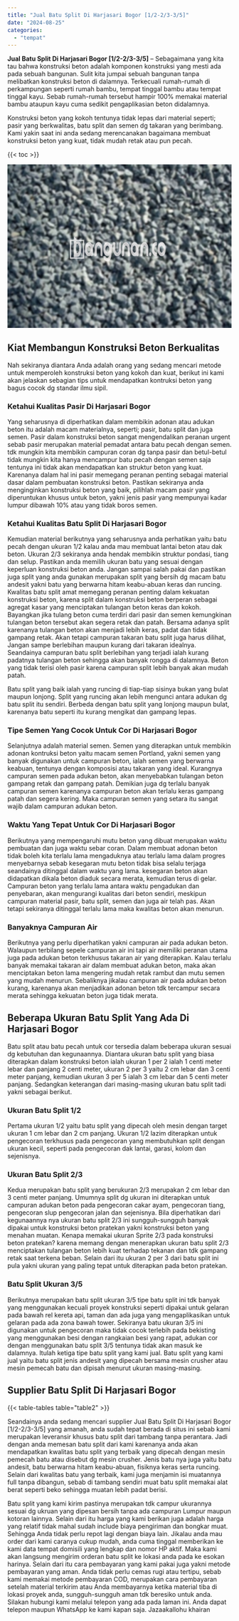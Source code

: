 ```yaml
---
title: "Jual Batu Split Di Harjasari Bogor [1/2-2/3-3/5]"
date: "2024-08-25"
categories: 
  - "tempat"
---
```


**Jual Batu Split Di Harjasari Bogor \[1/2-2/3-3/5\]** – Sebagaimana yang kita tau bahwa konstruksi beton adalah komponen konstruksi yang mesti ada pada sebuah bangunan. Sulit kita jumpai sebuah bangunan tanpa melibatkan konstruksi beton di dalamnya. Terkecuali rumah-rumah di perkampungan seperti rumah bambu, tempat tinggal bambu atau tempat tinggal kayu. Sebab rumah-rumah tersebut hampir 100% memakai material bambu ataupun kayu cuma sedikit pengaplikasian beton didalamnya.

Konstruksi beton yang kokoh tentunya tidak lepas dari material seperti; pasir yang berkwalitas, batu split dan semen dg takaran yang berimbang. Kami yakin saat ini anda sedang merencanakan bagaimana membuat konstruksi beton yang kuat, tidak mudah retak atau pun pecah.

{{< toc >}}

![Jual Batu Split Di Harjasari Bogor [1/2-2/3-3/5]](/images/jual-batu-split-30.png)

## Kiat Membangun Konstruksi Beton Berkualitas

Nah sekiranya diantara Anda adalah orang yang sedang mencari metode untuk memperoleh konstruksi beton yang kokoh dan kuat, berikut ini kami akan jelaskan sebagian tips untuk mendapatkan kontruksi beton yang bagus cocok dg standar ilmu sipil.

### Ketahui Kualitas Pasir Di Harjasari Bogor

Yang seharusnya di diperhatikan dalam membikin adonan atau adukan beton itu adalah macam materialnya, seperti; pasir, batu split dan juga semen. Pasir dalam konstruksi beton sangat mengendalikan peranan urgent sebab pasir merupakan material pemadat antara batu pecah dengan semen. tdk mungkin kita membikin campuran coran dg tanpa pasir dan betul-betul tidak mungkin kita hanya mencampur batu pecah dengan semen saja tentunya ini tidak akan mendapatkan kan struktur beton yang kuat. Karenanya dalam hal ini pasir memegang peranan penting sebagai material dasar dalam pembuatan konstruksi beton. Pastikan sekiranya anda menginginkan konstruksi beton yang baik, pilihlah macam pasir yang diperuntukan khusus untuk beton, yakni jenis pasir yang mempunyai kadar lumpur dibawah 10% atau yang tidak boros semen.

### Ketahui Kualitas Batu Split Di Harjasari Bogor

Kemudian material berikutnya yang seharusnya anda perhatikan yaitu batu pecah dengan ukuran 1/2 kalau anda mau membuat lantai beton atau dak beton. Ukuran 2/3 sekiranya anda hendak membikin struktur pondasi, tiang dan selup. Pastikan anda memilih ukuran batu yang sesuai dengan keperluan konstruksi beton anda. Jangan sampai salah pakai dan pastikan juga split yang anda gunakan merupakan split yang bersih dg macam batu andesit yakni batu yang berwarna hitam keabu-abuan keras dan runcing. Kwalitas batu split amat memegang peranan penting dalam kekuatan konstruksi beton, karena split dalam konstruksi beton berperan sebagai agregat kasar yang menciptakan tulangan beton keras dan kokoh. Bayangkan jika tulang beton cuma terdiri dari pasir dan semen kemungkinan tulangan beton tersebut akan segera retak dan patah. Bersama adanya split karenanya tulangan beton akan menjadi lebih keras, padat dan tidak gampang retak. Akan tetapi campuran takaran batu split juga harus dilihat, Jangan sampe berlebihan maupun kurang dari takaran idealnya. Seandainya campuran batu split berlebihan yang terjadi ialah kurang padatnya tulangan beton sehingga akan banyak rongga di dalamnya. Beton yang tidak terisi oleh pasir karena campuran split lebih banyak akan mudah patah.

Batu split yang baik ialah yang runcing di tiap-tiap sisinya bukan yang bulat maupun lonjong. Split yang runcing akan lebih mengunci antara adukan dg batu split itu sendiri. Berbeda dengan batu split yang lonjong maupun bulat, karenanya batu seperti itu kurang mengikat dan gampang lepas.

### Tipe Semen Yang Cocok Untuk Cor Di Harjasari Bogor

Selanjutnya adalah material semen. Semen yang diterapkan untuk membikin adonan kontruksi beton yaitu macam semen Portland, yakni semen yang banyak digunakan untuk campuran beton, ialah semen yang berwarna keabuan, tentunya dengan komposisi atau takaran yang ideal. Kurangnya campuran semen pada adukan beton, akan menyebabkan tulangan beton gampang retak dan gampang patah. Demikian juga dg terlalu banyak campuran semen karenanya campuran beton akan terlalu keras gampang patah dan segera kering. Maka campuran semen yang setara itu sangat wajib dalam campuran adukan beton.

### Waktu Yang Tepat Untuk Cor Di Harjasari Bogor

Berikutnya yang mempengaruhi mutu beton yang dibuat merupakan waktu pembuatan dan juga waktu sebar coran. Dalam membuat adonan beton tidak boleh kita terlalu lama mengaduknya atau terlalu lama dalam progres menyebarnya sebab kesegaran mutu beton tidak bisa selalu terjaga seandainya ditinggal dalam waktu yang lama. kesegaran beton akan didapatkan dikala beton diaduk secara merata, kemudian terus di gelar. Campuran beton yang terlalu lama antara waktu pengadukan dan penyebaran, akan mengurangi kualitas dari beton sendiri, meskipun campuran material pasir, batu split, semen dan juga air telah pas. Akan tetapi sekiranya ditinggal terlalu lama maka kwalitas beton akan menurun.

### Banyaknya Campuran Air

Berikutnya yang perlu diperhatikan yakni campuran air pada adukan beton. Walaupun terbilang sepele campuran air ini tapi air memiliki peranan utama juga pada adukan beton terkhusus takaran air yang diterapkan. Kalau terlalu banyak memakai takaran air dalam membuat adukan beton, maka akan menciptakan beton lama mengering mudah retak rambut dan mutu semen yang mudah menurun. Sebaliknya jikalau campuran air pada adukan beton kurang, karenanya akan menjadikan adonan beton tdk tercampur secara merata sehingga kekuatan beton juga tidak merata.

## Beberapa Ukuran Batu Split Yang Ada Di Harjasari Bogor

Batu split atau batu pecah untuk cor tersedia dalam beberapa ukuran sesuai dg kebutuhan dan kegunaannya. Diantara ukuran batu split yang biasa diterapkan dalam konstruksi beton ialah ukuran 1 per 2 ialah 1 centi meter lebar dan panjang 2 centi meter, ukuran 2 per 3 yaitu 2 cm lebar dan 3 centi meter panjang, kemudian ukuran 3 per 5 ialah 3 cm lebar dan 5 centi meter panjang. Sedangkan keterangan dari masing-masing ukuran batu split tadi yakni sebagai berikut.

### Ukuran Batu Split 1/2

Pertama ukuran 1/2 yaitu batu split yang dipecah oleh mesin dengan target ukuran 1 cm lebar dan 2 cm panjang. Ukuran 1/2 lazim diterapkan untuk pengecoran terkhusus pada pengecoran yang membutuhkan split dengan ukuran kecil, seperti pada pengecoran dak lantai, garasi, kolom dan sejenisnya.

### Ukuran Batu Split 2/3

Kedua merupakan batu split yang berukuran 2/3 merupakan 2 cm lebar dan 3 centi meter panjang. Umumnya split dg ukuran ini diterapkan untuk campuran adukan beton pada pengecoran cakar ayam, pengecoran tiang, pengecoran slup pengecoran jalan dan sejenisnya. Bila diperhatikan dari kegunaannya nya ukuran batu split 2/3 ini sungguh-sungguh banyak dipakai untuk konstruksi beton pratekan yakni konstruksi beton yang menahan muatan. Kenapa memakai ukuran Sprite 2/3 pada konstruksi beton pratekan? karena memang dengan menerapkan ukuran batu split 2/3 menciptakan tulangan beton lebih kuat terhadap tekanan dan tdk gampang retak saat terkena beban. Selain dari itu ukuran 2 per 3 dari batu split ini pula yakni ukuran yang paling tepat untuk diterapkan pada beton pratekan.

### Batu Split Ukuran 3/5

Berikutnya merupakan batu split ukuran 3/5 tipe batu split ini tdk banyak yang menggunakan kecuali proyek konstruksi seperti dipakai untuk gelaran pada bawah rel kereta api, taman dan ada juga yang mengaplikasikan untuk gelaran pada ada zona bawah tower. Sekiranya batu ukuran 3/5 ini digunakan untuk pengecoran maka tidak cocok terlebih pada bekisting yang menggunakan besi dengan rangkaian besi yang rapat, adukan cor dengan menggunakan batu split 3/5 tentunya tidak akan masuk ke dalamnya. Itulah ketiga tipe batu split yang kami jual. Batu split yang kami jual yaitu batu split jenis andesit yang dipecah bersama mesin crusher atau mesin pemecah batu dan dipisah menurut ukuran masing-masing.

## Supplier Batu Split Di Harjasari Bogor

{{< table-tables table="table2" >}}

Seandainya anda sedang mencari supplier Jual Batu Split Di Harjasari Bogor \[1/2-2/3-3/5\] yang amanah, anda sudah tepat berada di situs ini sebab kami merupakan leveransir khusus batu split dari tambang tanpa perantara. Jadi dengan anda memesan batu split dari kami karenanya anda akan mendapatkan kwalitas batu split yang terbaik yang dipecah dengan mesin pemecah batu atau disebut dg mesin crusher. Jenis batu nya juga yaitu batu andesit, batu berwarna hitam keabu-abuan, fisiknya keras serta runcing. Selain dari kwalitas batu yang terbaik, kami juga menjamin isi muatannya full tanpa dibangun, sebab di tambang sendiri muat batu split memakai alat berat seperti beko sehingga muatan lebih padat berisi.

Batu split yang kami kirim pastinya merupakan tdk campur ukurannya sesuai dg ukruan yang dipesan bersih tanpa ada campuran Lumpur maupun kotoran lainnya. Selain dari itu harga yang kami berikan juga adalah harga yang relatif tidak mahal sudah include biaya pengiriman dan bongkar muat. Sehingga Anda tidak perlu repot lagi dengan biaya lain. Jikalau anda mau order dari kami caranya cukup mudah, anda cuma tinggal memberikan ke kami data tempat domisili yang lengkap dan nomor HP aktif. Maka kami akan langsung mengirim orderan batu split ke lokasi anda pada ke esokan harinya. Selain dari itu cara pembayaran yang kami pakai juga yakni metode pembayaran yang aman. Anda tidak perlu cemas rugi atau tertipu, sebab kami memakai metode pembayaran COD, merupakan cara pembayaran setelah material terkirim atau Anda membayarnya ketika material tiba di lokasi proyek anda, sungguh-sungguh aman tdk beresiko untuk anda. Silakan hubungi kami melalui telepon yang ada pada laman ini. Anda dapat telepon maupun WhatsApp ke kami kapan saja. Jazaakallohu khairan
